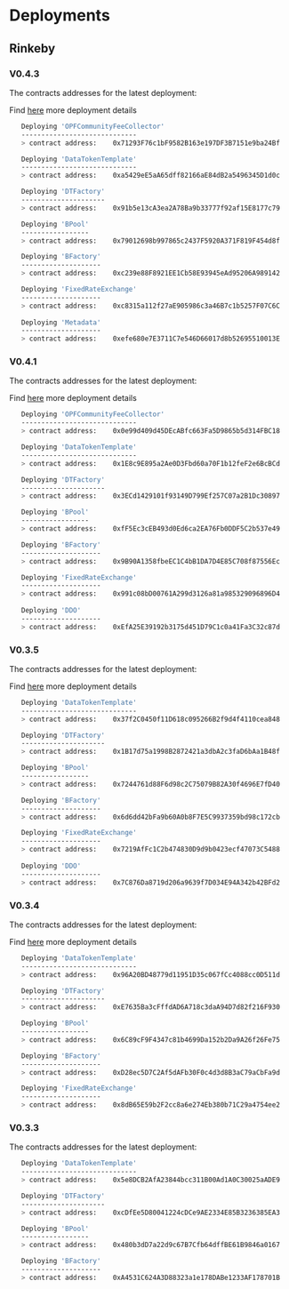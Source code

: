 # Deployments

## Rinkeby 
### V0.4.3

The contracts addresses for the latest deployment:

Find [here](https://github.com/oceanprotocol/atlantic/blob/master/logs/Rinkeby-datatokens-deployment-21092020.txt) more deployment details

```bash
   Deploying 'OPFCommunityFeeCollector'
   -----------------------------
   > contract address:    0x71293F76c1bF9582B163e197DF3B7151e9ba24Bf

   Deploying 'DataTokenTemplate'
   -----------------------------
   > contract address:    0xa5429eE5aA65dff82166aE84dB2a5496345D1d0c

   Deploying 'DTFactory'
   ---------------------
   > contract address:    0x91b5e13cA3ea2A78Ba9b33777f92af15E8177c79

   Deploying 'BPool'
   -----------------
   > contract address:    0x79012698b997865c2437F5920A371F819F454d8f

   Deploying 'BFactory'
   --------------------
   > contract address:    0xc239e88F8921EE1Cb58E93945eAd95206A989142

   Deploying 'FixedRateExchange'
   --------------------
   > contract address:    0xc8315a112f27aE905986c3a46B7c1b5257F07C6C
   
   Deploying 'Metadata'
   --------------------
   > contract address:    0xefe680e7E3711C7e546D66017d8b52695510013E

```

### V0.4.1

The contracts addresses for the latest deployment:

Find [here](https://github.com/oceanprotocol/atlantic/blob/master/logs/Rinkeby-datatokens-deployment-31082020.txt) more deployment details

```bash
   Deploying 'OPFCommunityFeeCollector'
   -----------------------------
   > contract address:    0x0e99d409d45DEcABfc663Fa5D9865b5d314FBC18

   Deploying 'DataTokenTemplate'
   -----------------------------
   > contract address:    0x1E8c9E895a2Ae0D3Fbd60a70F1b12feF2e6BcBCd

   Deploying 'DTFactory'
   ---------------------
   > contract address:    0x3ECd1429101f93149D799Ef257C07a2B1Dc30897

   Deploying 'BPool'
   -----------------
   > contract address:    0xfF5Ec3cEB493d0Ed6ca2EA76Fb0DDF5C2b537e49

   Deploying 'BFactory'
   --------------------
   > contract address:    0x9B90A1358fbeEC1C4bB1DA7D4E85C708f87556Ec

   Deploying 'FixedRateExchange'
   --------------------
   > contract address:    0x991c08bD00761A299d3126a81a985329096896D4
   
   Deploying 'DDO'
   --------------------
   > contract address:    0xEfA25E39192b3175d451D79C1c0a41Fa3C32c87d

```

### V0.3.5

The contracts addresses for the latest deployment:

Find [here](https://github.com/oceanprotocol/atlantic/blob/df8d40dfeaceaed357605f03a40fa6aa1b2cdf13/logs/Rinkeby-datatokens-deployment-18082020.txt) more deployment details

```bash
   Deploying 'DataTokenTemplate'
   -----------------------------
   > contract address:    0x37f2C0450f11D618c095266B2f9d4f4110cea848

   Deploying 'DTFactory'
   ---------------------
   > contract address:    0x1B17d75a1998B2872421a3dbA2c3faD6bAa1B48f

   Deploying 'BPool'
   -----------------
   > contract address:    0x7244761d88F6d98c2C75079B82A30f4696E7fD40

   Deploying 'BFactory'
   --------------------
   > contract address:    0x6d6dd42bFa9b60A0b8F7E5C9937359bd98c172cb

   Deploying 'FixedRateExchange'
   --------------------
   > contract address:    0x7219AfFc1C2b474830D9d9b0423ecf47073C5488
   
   Deploying 'DDO'
   --------------------
   > contract address:    0x7C876Da8719d206a9639f7D034E94A342b42BFd2

```

### V0.3.4

The contracts addresses for the latest deployment:

Find [here](https://github.com/oceanprotocol/atlantic/blob/df8d40dfeaceaed357605f03a40fa6aa1b2cdf13/logs/Rinkeby-datatokens-deployment-12082020.txt) more deployment details

```bash
   Deploying 'DataTokenTemplate'
   -----------------------------
   > contract address:    0x96A20BD48779d11951D35c067fCc4088cc0D511d

   Deploying 'DTFactory'
   ---------------------
   > contract address:    0xE7635Ba3cFffdAD6A718c3daA94D7d82f216F930

   Deploying 'BPool'
   -----------------
   > contract address:    0x6C89cF9F4347c81b4699Da152b2Da9A26f26Fe75

   Deploying 'BFactory'
   --------------------
   > contract address:    0xD28ec5D7C2Af5dAFb30F0c4d3d8B3aC79aCbFa9d

   Deploying 'FixedRateExchange'
   --------------------
   > contract address:    0x8dB65E59b2F2cc8a6e274Eb380b71C29a4754ee2

```

### V0.3.3

The contracts addresses for the latest deployment:

```bash
   Deploying 'DataTokenTemplate'
   -----------------------------
   > contract address:    0x5e8DCB2AfA23844bcc311B00Ad1A0C30025aADE9

   Deploying 'DTFactory'
   ---------------------
   > contract address:    0xcDfEe5D80041224cDCe9AE2334E85B3236385EA3

   Deploying 'BPool'
   -----------------
   > contract address:    0x480b3dD7a22d9c67B7Cfb64dffBE61B9846a0167

   Deploying 'BFactory'
   --------------------
   > contract address:    0xA4531C624A3D88323a1e178DABe1233AF178701B

```
